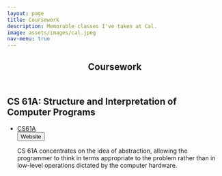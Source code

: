 ```yaml
---
layout: page
title: Coursework
description: Memorable classes I've taken at Cal.
image: assets/images/cal.jpeg
nav-menu: true
---
```


<!-- Main -->
<div id="main" class="alt">

<!-- One -->
<section id="one">
	<div class="inner">
		<header class="major">
			<h1>Coursework</h1>
		</header>

<!-- Content -->
<h2 id="content">CS 61A: Structure and Interpretation of Computer Programs</h2>
<ul class="actions">
	<li><a href="#" class="button special">CS61A</a></li>
	 <button type="submit" formaction="https://cs61a.org/">Website</button>
<p>CS 61A concentrates on the idea of abstraction, allowing the programmer to think in terms appropriate to the problem rather than in low-level operations dictated by the computer hardware.</p>
